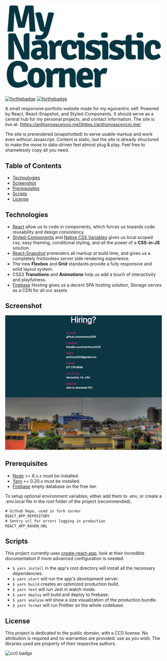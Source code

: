 ![My Narcissistic Corner](/public/logo.png?raw=true)

[![forthebadge](http://forthebadge.com/images/badges/designed-in-ms-paint.svg)](http://forthebadge.com)
[![forthebadge](http://forthebadge.com/images/badges/check-it-out.svg)](http://forthebadge.com)

A small responsive portfolio website made for my egocentric self. Powered by React, React-Snapshot, and Styled-Components. It should serve as a central hub for my personal projects, and contact information. The site is live at: [https://anthonyascencio.me](https://anthonyascencio.me)

The site is prerendered (snapshotted) to serve usable markup and work even without Javascript. Content is static, but the site is already structured to make the move to data-driven feel almost plug & play. Feel free to shamelessly copy all you need.

## Table of Contents
- [Technologies](#technologies)
- [Screenshot](#screenshot)
- [Prerequisites](#prerequisites)
- [Scripts](#scripts)
- [License](#license)

## Technologies
<div id='technologies'/>

* [React] allow us to code in components, which forces us towards code reusability and design consistency.
* [Styled-Components] and [Native CSS Variables] gives us local scoped css, easy theming, conditional styling, and all the power of a **CSS-in-JS** solution.
* [React-Snapshot] prerenders all markup at build time, and gives us a completely frictionless server side rendering experience.
* The new **Flexbox** and **Grid** standards provide a fully responsive and solid layout system.
* CSS3 **Transitions** and **Animations** help us add a touch of interactivity and playfulness.
* [Firebase] Hosting gives us a decent SPA hosting solution, Storage serves as a CDN for all our assets

## Screenshot
<div id='screenshot'/>

![Screenshot](/public/screenshot.png?raw=true)


## Prerequisites
<div id='prerequisites'/>

* [Node] >= 6.x.x must be installed.
* [Yarn] >= 0.20.x must be installed.
* [Firebase] empty database on the free tier.

To setup optional environment variables, either add them to .env, or create a .env.local file in the root folder of the project (recommended).
```
# Github Repo, used in fork corner
REACT_APP_REPOSITORY
# Sentry url for errors logging in production
REACT_APP_RAVEN_URL
```

## Scripts
<div id='scripts'/>

This project currently uses [create-react-app], look at their incredible documentation if more advanced configuration is needed.
* `$ yarn install` in the app's root directory will install all the necessary dependencies.
* `$ yarn start` will run the app's development server.
* `$ yarn build` creates an optimized production build.
* `$ yarn test` will run Jest in watch mode.
* `$ yarn deploy` will build and deploy to firebase.
* `$ yarn analyse` will show a size visualization of the production bundle.
* `$ yarn format` will run Prettier on the whole codebase.

## License
<div id='license'/>

This project is dedicated to the public domain, with a CC0 license. No attribution is required and no warranties are provided: use as you wish. The libraries used are property of their respective authors.

![cc0 badge](https://mirrors.creativecommons.org/presskit/buttons/88x31/svg/cc-zero.svg)

[react]: https://github.com/facebook/react
[react-snapshot]: https://github.com/geelen/react-snapshot
[create-react-app]: https://github.com/facebookincubator/create-react-app
[firebase]: https://firebase.google.com/docs/reference/rest/database/
[styled-components]: https://github.com/styled-components/styled-components/
[Native CSS Variables]: https://developer.mozilla.org/en-US/docs/Web/CSS/Using_CSS_variables
[node]: http://nodejs.org/
[yarn]: http://yarnpkg.com/
